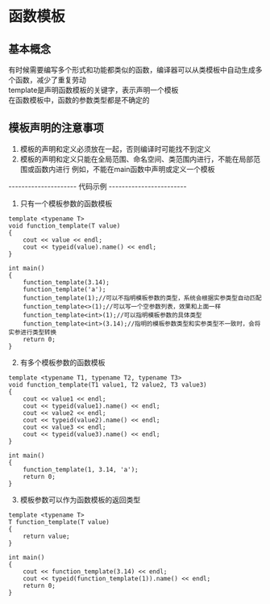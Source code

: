 # 函数模板

## 基本概念
有时候需要编写多个形式和功能都类似的函数，编译器可以从类模板中自动生成多个函数，减少了重复劳动  
template是声明函数模板的关键字，表示声明一个模板  
在函数模板中，函数的参数类型都是不确定的  


## 模板声明的注意事项
1. 模板的声明和定义必须放在一起，否则编译时可能找不到定义
2. 模板的声明和定义只能在全局范围、命名空间、类范围内进行，不能在局部范围或函数内进行
例如，不能在main函数中声明或定义一个模板  


--------------------- 代码示例 ------------------------

1. 只有一个模板参数的函数模板
```
template <typename T>
void function_template(T value)
{
	cout << value << endl;
	cout << typeid(value).name() << endl;
}

int main()
{
	function_template(3.14);
	function_template('a');
	function_template(1);//可以不指明模板参数的类型，系统会根据实参类型自动匹配
	function_template<>(1);//可以写一个空参数列表，效果和上面一样
	function_template<int>(1);//可以指明模板参数的具体类型
	function_template<int>(3.14);//指明的模板参数类型和实参类型不一致时，会将实参进行类型转换
	return 0;
}
```

2. 有多个模板参数的函数模板
```
template <typename T1, typename T2, typename T3>
void function_template(T1 value1, T2 value2, T3 value3)
{
	cout << value1 << endl;
	cout << typeid(value1).name() << endl;
	cout << value2 << endl;
	cout << typeid(value2).name() << endl;
	cout << value3 << endl;
	cout << typeid(value3).name() << endl;
}

int main()
{
	function_template(1, 3.14, 'a');
	return 0;
}
```

3. 模板参数可以作为函数模板的返回类型
```
template <typename T>
T function_template(T value)
{
	return value;
}

int main()
{
	cout << function_template(3.14) << endl;
	cout << typeid(function_template(1)).name() << endl;
	return 0;
}
```
